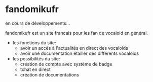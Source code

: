 # fandomikufr

en cours de développements...

fandomikufr est un site francais pour les fan de vocaloid en général.
- les fonctions du site:
  - avoir un accès à l'actualités en direct des vocaloids
  - avoir une documentation étailler des différents vocaloids
- les possibilités du site:
  - création de compte avec système de badge
  - tchat en direct
  - création de documentations
